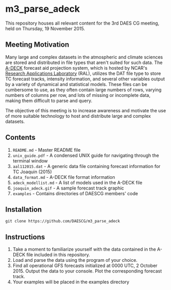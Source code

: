 m3_parse_adeck
==============

This repository houses all relevant content for the 3rd DAES CG meeting, held
on Thursday, 19 November 2015.

Meeting Motivation
------------------
Many large and complex datasets in the atmospheric and climate sciences are
stored and distributed in file types that aren't suited for such data. The
[A-DECK](http://www.ral.ucar.edu/hurricanes/repository) forecast aid projection system,
which is hosted by NCAR's [Research Applications Laboratory](https://ral.ucar.edu/)
(RAL), utilizes the DAT file type to store TC forecast tracks, intensity
information, and several other variables output by a variety of dynamical and
statistical models. These files can be cumbersome to use, as they often contain
large numbers of rows, varying numbers of columns per row, and lots of missing
or incomplete data, making them difficult to parse and query.

The objective of this meeting is to increase awareness and motivate the use of
more suitable technology to host and distribute large and complex datasets.

Contents
--------
1. `README.md`          - Master README file
2. `unix_guide.pdf`     - A condensed UNIX guide for navigating through the terminal window
3. `aal112015.dat`      - A generic data file containing forecast information for TC Joaquin (2015)
4. `data_format.md`     - A-DECK file format information
5. `adeck_modellist.md` - A list of models used in the A-DECK file
6. `joaquin_adeck.gif`  - A sample forecast track graphic
7. `examples`           - Contains directories of DAESCG members' code

Installation
------------
```
git clone https://github.com/DAESCG/m3_parse_adeck
```

Instructions
------------
1. Take a moment to familiarize yourself with the data contained in the A-DECK file included in this repository.
2. Load and parse the data using the program of your choice.
3. Find all operational GFS forecasts initialized at 0000 UTC, 2 October 2015. Output the data to your console. Plot the corresponding forecast track.
4. Your examples will be placed in the examples directory
